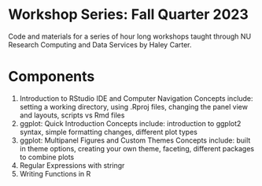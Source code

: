 # Workshop Series: Fall Quarter 2023
 Code and materials for a series of hour long workshops taught through NU Research Computing and Data Services by Haley Carter.


# Components
1. Introduction to RStudio IDE and Computer Navigation
Concepts include: setting a working directory, using .Rproj files, changing the panel view and layouts, scripts vs Rmd files
2. ggplot: Quick Introduction
Concepts include: introduction to ggplot2 syntax, simple formatting changes, different plot types
3. ggplot: Multipanel Figures and Custom Themes
Concepts include: built in theme options, creating your own theme, faceting, different packages to combine plots
4. Regular Expressions with stringr
5. Writing Functions in R




